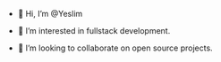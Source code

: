 - 👋 Hi, I’m @Yeslim
- 👀 I’m interested in fullstack development.

- 💞️ I’m looking to collaborate on open source projects.


<!---
Yeslim/Yeslim is a ✨ special ✨ repository because its `README.md` (this file) appears on your GitHub profile.
You can click the Preview link to take a look at your changes.
--->
